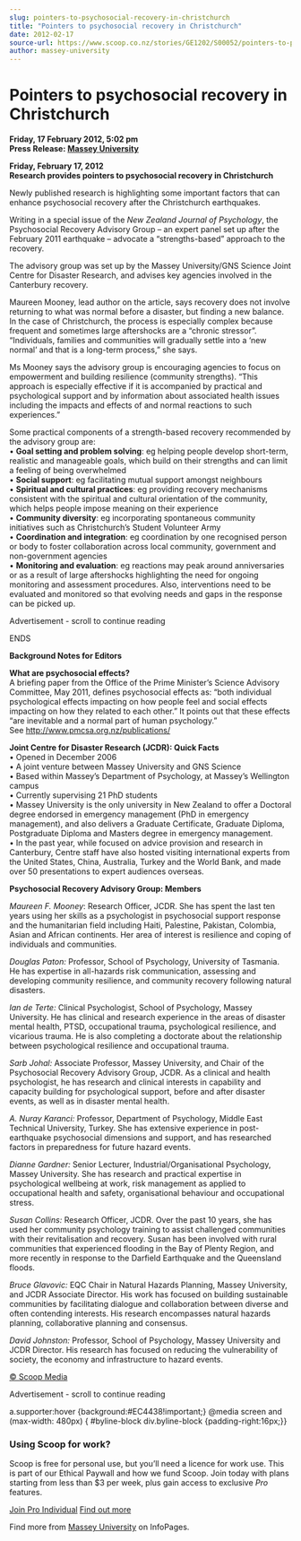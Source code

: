```yaml
---
slug: pointers-to-psychosocial-recovery-in-christchurch
title: "Pointers to psychosocial recovery in Christchurch"
date: 2012-02-17
source-url: https://www.scoop.co.nz/stories/GE1202/S00052/pointers-to-psychosocial-recovery-in-christchurch.htm
author: massey-university
---
```

Pointers to psychosocial recovery in Christchurch
=================================================

**Friday, 17 February 2012, 5:02 pm**  
**Press Release: [Massey University](https://info.scoop.co.nz/Massey_University)**

  
**Friday, February 17, 2012**  
**Research provides pointers to psychosocial recovery in Christchurch**

Newly published research is highlighting some important factors that can enhance psychosocial recovery after the Christchurch earthquakes.

Writing in a special issue of the _New Zealand Journal of Psychology_, the Psychosocial Recovery Advisory Group – an expert panel set up after the February 2011 earthquake – advocate a “strengths-based” approach to the recovery.

The advisory group was set up by the Massey University/GNS Science Joint Centre for Disaster Research, and advises key agencies involved in the Canterbury recovery.

Maureen Mooney, lead author on the article, says recovery does not involve returning to what was normal before a disaster, but finding a new balance. In the case of Christchurch, the process is especially complex because frequent and sometimes large aftershocks are a “chronic stressor”. “Individuals, families and communities will gradually settle into a ‘new normal’ and that is a long-term process,” she says.

Ms Mooney says the advisory group is encouraging agencies to focus on empowerment and building resilience (community strengths). “This approach is especially effective if it is accompanied by practical and psychological support and by information about associated health issues including the impacts and effects of and normal reactions to such experiences.”

Some practical components of a strength-based recovery recommended by the advisory group are:  
• **Goal setting and problem solving**: eg helping people develop short-term, realistic and manageable goals, which build on their strengths and can limit a feeling of being overwhelmed  
• **Social support**: eg facilitating mutual support amongst neighbours  
• **Spiritual and cultural practices**: eg providing recovery mechanisms consistent with the spiritual and cultural orientation of the community, which helps people impose meaning on their experience  
• **Community diversity**: eg incorporating spontaneous community initiatives such as Christchurch’s Student Volunteer Army  
• **Coordination and integration**: eg coordination by one recognised person or body to foster collaboration across local community, government and non-government agencies  
• **Monitoring and evaluation**: eg reactions may peak around anniversaries or as a result of large aftershocks highlighting the need for ongoing monitoring and assessment procedures. Also, interventions need to be evaluated and monitored so that evolving needs and gaps in the response can be picked up.

Advertisement - scroll to continue reading





ENDS

  
**Background Notes for Editors**

**What are psychosocial effects?**  
A briefing paper from the Office of the Prime Minister’s Science Advisory Committee, May 2011, defines psychosocial effects as: “both individual psychological effects impacting on how people feel and social effects impacting on how they related to each other.” It points out that these effects “are inevitable and a normal part of human psychology.”  
See http://www.pmcsa.org.nz/publications/

**Joint Centre for Disaster Research (JCDR): Quick Facts**  
• Opened in December 2006  
• A joint venture between Massey University and GNS Science  
• Based within Massey’s Department of Psychology, at Massey’s Wellington campus  
• Currently supervising 21 PhD students  
• Massey University is the only university in New Zealand to offer a Doctoral degree endorsed in emergency management (PhD in emergency management), and also delivers a Graduate Certificate, Graduate Diploma, Postgraduate Diploma and Masters degree in emergency management.  
• In the past year, while focused on advice provision and research in Canterbury, Centre staff have also hosted visiting international experts from the United States, China, Australia, Turkey and the World Bank, and made over 50 presentations to expert audiences overseas.

**Psychosocial Recovery Advisory Group: Members**

_Maureen F. Mooney_: Research Officer, JCDR. She has spent the last ten years using her skills as a psychologist in psychosocial support response and the humanitarian field including Haiti, Palestine, Pakistan, Colombia, Asian and African continents. Her area of interest is resilience and coping of individuals and communities.

_Douglas Paton:_ Professor, School of Psychology, University of Tasmania. He has expertise in all-hazards risk communication, assessing and developing community resilience, and community recovery following natural disasters.

_Ian de Terte:_ Clinical Psychologist, School of Psychology, Massey University. He has clinical and research experience in the areas of disaster mental health, PTSD, occupational trauma, psychological resilience, and vicarious trauma. He is also completing a doctorate about the relationship between psychological resilience and occupational trauma.

_Sarb Johal:_ Associate Professor, Massey University, and Chair of the Psychosocial Recovery Advisory Group, JCDR. As a clinical and health psychologist, he has research and clinical interests in capability and capacity building for psychological support, before and after disaster events, as well as in disaster mental health.

_A. Nuray Karanci:_ Professor, Department of Psychology, Middle East Technical University, Turkey. She has extensive experience in post-earthquake psychosocial dimensions and support, and has researched factors in preparedness for future hazard events.

_Dianne Gardner:_ Senior Lecturer, Industrial/Organisational Psychology, Massey University. She has research and practical expertise in psychological wellbeing at work, risk management as applied to occupational health and safety, organisational behaviour and occupational stress.

_Susan Collins:_ Research Officer, JCDR. Over the past 10 years, she has used her community psychology training to assist challenged communities with their revitalisation and recovery. Susan has been involved with rural communities that experienced flooding in the Bay of Plenty Region, and more recently in response to the Darfield Earthquake and the Queensland floods.

_Bruce Glavovic:_ EQC Chair in Natural Hazards Planning, Massey University, and JCDR Associate Director. His work has focused on building sustainable communities by facilitating dialogue and collaboration between diverse and often contending interests. His research encompasses natural hazards planning, collaborative planning and consensus.

_David Johnston:_ Professor, School of Psychology, Massey University and JCDR Director. His research has focused on reducing the vulnerability of society, the economy and infrastructure to hazard events.

[© Scoop Media](http://www.scoop.co.nz/about/terms.html)  

Advertisement - scroll to continue reading



a.supporter:hover {background:#EC4438!important;} @media screen and (max-width: 480px) { #byline-block div.byline-block {padding-right:16px;}}

### Using Scoop for work?

Scoop is free for personal use, but you’ll need a licence for work use. This is part of our Ethical Paywall and how we fund Scoop. Join today with plans starting from less than $3 per week, plus gain access to exclusive _Pro_ features.  
  
[Join Pro Individual](https://pro.scoop.co.nz/Individual/?from=ProIn24) [Find out more](https://pro.scoop.co.nz/using-scoop-for-work/?from=ProIn24)

Find more from [Massey University](https://info.scoop.co.nz/Massey_University) on InfoPages.
